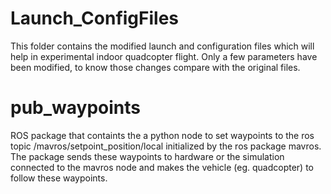 # Launch_ConfigFiles
This folder contains the modified launch and configuration files which will help in experimental indoor quadcopter flight. Only a few parameters have been modified, to know those changes compare with the original files.
# pub_waypoints
ROS package that containts the a python node to set waypoints to the ros topic /mavros/setpoint_position/local initialized by the ros package mavros. The package sends these waypoints to hardware or the simulation connected to the mavros node and makes the vehicle (eg. quadcopter) to follow these waypoints. 
